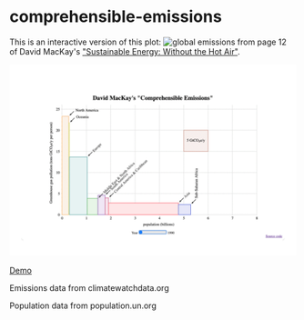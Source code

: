 # comprehensible-emissions

This is an interactive version of this plot:
![global emissions](http://www.inference.org.uk/sustainable/book/tex/ps/individual302/figure10.png) from page 12 of David MacKay's ["Sustainable Energy: Without the Hot Air"](https://withouthotair.com/).

![animation](animation.gif)

[Demo](https://naughty-payne-5d77a3.netlify.app)

Emissions data from climatewatchdata.org

Population data from population.un.org
